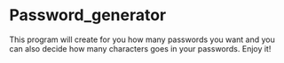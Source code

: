 # Password_generator
 This program will create for you how many passwords you want and you can also decide how many characters goes in your passwords. Enjoy it!
